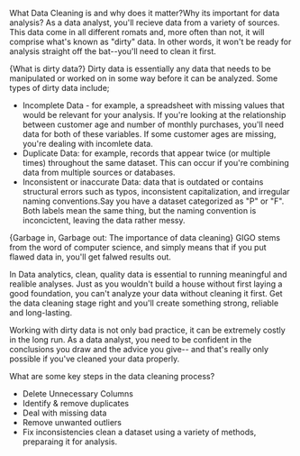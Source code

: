 What Data Cleaning is and why does it matter?Why its important for data analysis?
As a data analyst, you'll recieve data from a variety of sources. This data come in all different romats and, more often than not, it will comprise what's known as "dirty" data. In other words, it won't be ready for analysis straight off the bat--you'll need to clean it first.

{What is dirty data?}
Dirty data is essentially any data that needs to be manipulated or worked on in some way before it can be analyzed. Some types of dirty data include;
- Incomplete Data - for example, a spreadsheet with missing values that would be relevant for your analysis. If you're looking at the relationship between customer age and number of monthly purchases, you'll need data for both of these variables. If some customer ages are missing, you're dealing with incomlete data.
- Duplicate Data: for example, records that appear twice (or multiple times) throughout the same dataset. This can occur if you're combining data from multiple sources or databases.
- Inconsistent or inaccurate Data: data that is outdated or contains structural errors such as typos, inconsistent capitalization, and irregular naming conventions.Say you have a dataset categorized as "P" or "F". Both labels mean the same thing, but the naming convention is inconcictent, leaving the data rather messy.

{Garbage in, Garbage out: The importance of data cleaning}
GIGO stems from the word of computer science, and simply means that if you put flawed data in, you'll get falwed results out.

In Data analytics, clean, quality data is essential to running meaningful and realible analyses. Just as you wouldn't build a house without first laying a good foundation, you can't analyze your data without cleaning it first. Get the data cleaning stage right and you'll create something strong, reliable and long-lasting. 

Working with dirty data is not only bad practice, it can be extremely costly in the long run. As a data analyst, you need to be confident in the conclusions you draw and the advice you give-- and that's really only possible if you've cleaned your data properly.

What are some key steps in the data cleaning process?
- Delete Unnecessary Columns
- Identify & remove duplicates
- Deal with missing data
- Remove unwanted outliers
- Fix inconsistencies
clean a dataset using a variety of methods, preparaing it for analysis.